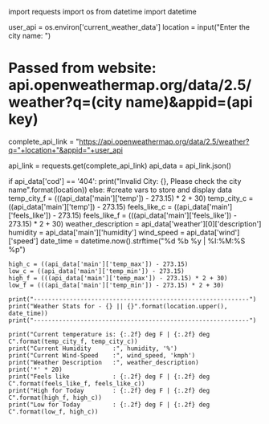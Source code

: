 import requests
import os
from datetime import datetime

user_api = os.environ['current_weather_data']
location = input("Enter the city name: ")
# Passed from website: api.openweathermap.org/data/2.5/weather?q=(city name)&appid=(api key)

complete_api_link = "https://api.openweathermap.org/data/2.5/weather?q="+location+"&appid="+user_api

api_link = requests.get(complete_api_link)
api_data = api_link.json()

if api_data['cod'] == '404':
    print("Invalid City: {}, Please check the city name".format(location))
else:
    #create vars to store and display data
    temp_city_f = (((api_data['main']['temp']) - 273.15) * 2 + 30)
    temp_city_c = ((api_data['main']['temp']) - 273.15)
    feels_like_c = ((api_data['main']['feels_like']) - 273.15)
    feels_like_f = (((api_data['main']['feels_like']) - 273.15) * 2 + 30)
    weather_description = api_data['weather'][0]['description']
    humidity = api_data['main']['humidity']
    wind_speed = api_data['wind']['speed']
    date_time = datetime.now().strftime("%d %b %y | %I:%M:%S %p")

    high_c = ((api_data['main']['temp_max']) - 273.15)
    low_c = ((api_data['main']['temp_min']) - 273.15)
    high_f = (((api_data['main']['temp_max']) - 273.15) * 2 + 30)
    low_f = (((api_data['main']['temp_min']) - 273.15) * 2 + 30)

    print("------------------------------------------------------------")
    print("Weather Stats for - {} || {}".format(location.upper(), date_time))
    print("------------------------------------------------------------")

    print("Current temperature is: {:.2f} deg F | {:.2f} deg C".format(temp_city_f, temp_city_c))
    print("Current Humidity      :", humidity, '%')
    print("Current Wind-Speed    :", wind_speed, 'kmph')
    print("Weather Description   :", weather_description)
    print('*' * 20)
    print("Feels like            : {:.2f} deg F | {:.2f} deg C".format(feels_like_f, feels_like_c))
    print("High for Today        : {:.2f} deg F | {:.2f} deg C".format(high_f, high_c))
    print("Low for Today         : {:.2f} deg F | {:.2f} deg C".format(low_f, high_c))
